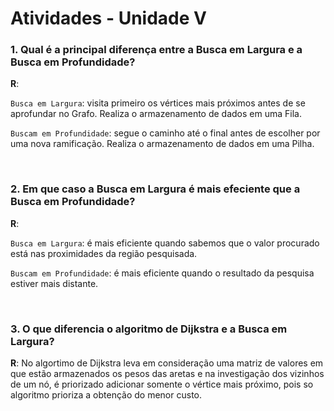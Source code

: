 # **Atividades - Unidade V**

### **1. Qual é a principal diferença entre a Busca em Largura e a Busca em Profundidade?**

**R**: 

``Busca em Largura``: visita primeiro os vértices mais próximos antes de se aprofundar no Grafo. Realiza o armazenamento de dados em uma Fila.

``Buscam em Profundidade``: segue o caminho até o final antes de escolher por uma nova ramificação. Realiza o armazenamento de dados em uma Pilha.

&nbsp;

### **2. Em que caso a Busca em Largura é mais efeciente que a Busca em Profundidade?**

**R**: 

``Busca em Largura``: é mais eficiente quando sabemos que o valor procurado está nas proximidades da região pesquisada.

``Buscam em Profundidade``: é mais eficiente quando o resultado da pesquisa estiver mais distante.

&nbsp;

### **3. O que diferencia o algoritmo de Dijkstra e a Busca em Largura?**

**R**: No algortimo de Dijkstra leva em consideração uma matriz de valores em que estão armazenados os pesos das aretas e na investigação dos vizinhos de um nó, é priorizado adicionar somente o vértice mais próximo, pois so algoritmo prioriza a obtenção do menor custo.


